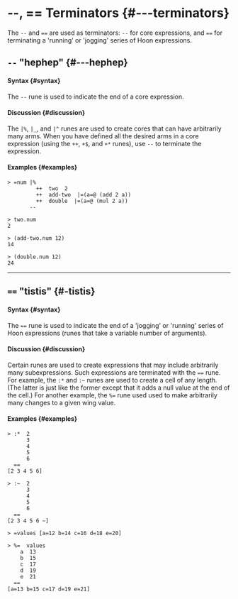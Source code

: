 # --, == Terminators {#---terminators}

The `--` and `==` are used as terminators: `--` for core expressions, and `==` for terminating a 'running' or 'jogging' series of Hoon expressions.

## `--` "hephep" {#---hephep}

#### Syntax {#syntax}

The `--` rune is used to indicate the end of a core expression.

#### Discussion {#discussion}

The `|%`, `|_`, and `|^` runes are used to create cores that can have arbitrarily many arms. When you have defined all the desired arms in a core expression (using the `++`, `+$`, and `+*` runes), use `--` to terminate the expression.

#### Examples {#examples}

```
> =num |%
         ++  two  2
         ++  add-two  |=(a=@ (add 2 a))
         ++  double  |=(a=@ (mul 2 a))
       --

> two.num
2

> (add-two.num 12)
14

> (double.num 12)
24
```

---

## `==` "tistis" {#-tistis}

#### Syntax {#syntax}

The `==` rune is used to indicate the end of a 'jogging' or 'running' series of Hoon expressions (runes that take a variable number of arguments).

#### Discussion {#discussion}

Certain runes are used to create expressions that may include arbitrarily many subexpressions. Such expressions are terminated with the `==` rune. For example, the `:*` and `:~` runes are used to create a cell of any length. (The latter is just like the former except that it adds a null value at the end of the cell.) For another example, the `%=` rune used used to make arbitrarily many changes to a given wing value.

#### Examples {#examples}

```
> :*  2
      3
      4
      5
      6
  ==
[2 3 4 5 6]

> :~  2
      3
      4
      5
      6
  ==
[2 3 4 5 6 ~]

> =values [a=12 b=14 c=16 d=18 e=20]

> %=  values
    a  13
    b  15
    c  17
    d  19
    e  21
  ==
[a=13 b=15 c=17 d=19 e=21]
```
